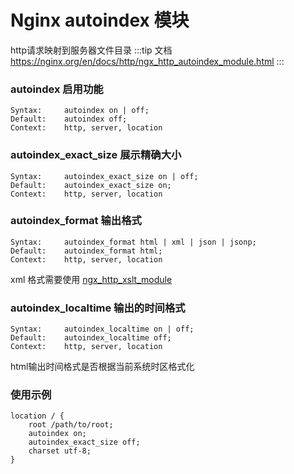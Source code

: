 # Nginx autoindex 模块
http请求映射到服务器文件目录
:::tip 文档
https://nginx.org/en/docs/http/ngx_http_autoindex_module.html
:::

### autoindex 启用功能
```
Syntax:     autoindex on | off;
Default:	autoindex off;
Context:	http, server, location
```

### autoindex_exact_size 展示精确大小
```
Syntax:	    autoindex_exact_size on | off;
Default:	autoindex_exact_size on;
Context:	http, server, location
```

### autoindex_format 输出格式
```
Syntax:	    autoindex_format html | xml | json | jsonp;
Default:	autoindex_format html;
Context:	http, server, location
```
xml 格式需要使用 [ngx_http_xslt_module](https://nginx.org/en/docs/http/ngx_http_xslt_module.html)

### autoindex_localtime 输出的时间格式
```
Syntax:	    autoindex_localtime on | off;
Default:	autoindex_localtime off;
Context:	http, server, location
```
html输出时间格式是否根据当前系统时区格式化

### 使用示例
```
location / {
    root /path/to/root;
    autoindex on;
    autoindex_exact_size off;
    charset utf-8; 
}
```